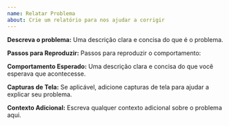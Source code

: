 ```yaml
---
name: Relatar Problema
about: Crie um relatório para nos ajudar a corrigir 
---
```


**Descreva o problema:**
Uma descrição clara e concisa do que é o problema.

**Passos para Reproduzir:**
Passos para reproduzir o comportamento:

**Comportamento Esperado:**
Uma descrição clara e concisa do que você esperava que acontecesse.

**Capturas de Tela:**
Se aplicável, adicione capturas de tela para ajudar a explicar seu problema.

**Contexto Adicional:**
Escreva qualquer contexto adicional sobre o problema aqui.